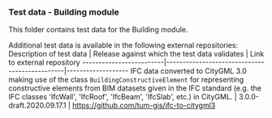### Test data - Building module

This folder contains test data for the Building module.


Additional test data is available in the following external repositories:
Description of test data | Release against which the test data validates | Link to external repository
-------------------------|-----------------------------------------------|-------------------
IFC data converted to CityGML 3.0 making use of the class `BuildingConstructiveElement` for representing constructive elements from BIM datasets given in the IFC standard (e.g. the IFC classes 'IfcWall', 'IfcRoof', 'IfcBeam', 'IfcSlab', etc.) in CityGML. | 3.0.0-draft.2020.09.17.1 | https://github.com/tum-gis/ifc-to-citygml3
